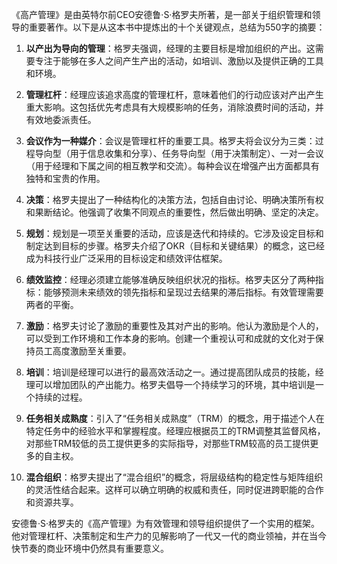 《高产管理》是由英特尔前CEO安德鲁·S·格罗夫所著，是一部关于组织管理和领导的重要著作。以下是从这本书中提炼出的十个关键观点，总结为550字的摘要：

1. **以产出为导向的管理**：格罗夫强调，经理的主要目标是增加组织的产出。这需要专注于能够在多人之间产生产出的活动，如培训、激励以及提供正确的工具和环境。

2. **管理杠杆**：经理应该追求高度的管理杠杆，意味着他们的行动应该对产出产生重大影响。这包括优先考虑具有大规模影响的任务，消除浪费时间的活动，并有效地委派责任。

3. **会议作为一种媒介**：会议是管理杠杆的重要工具。格罗夫将会议分为三类：过程导向型（用于信息收集和分享）、任务导向型（用于决策制定）、一对一会议（用于经理和下属之间的相互教学和交流）。每种会议在增强产出方面都具有独特和宝贵的作用。

4. **决策**：格罗夫提出了一种结构化的决策方法，包括自由讨论、明确决策所有权和果断结论。他强调了收集不同观点的重要性，然后做出明确、坚定的决定。

5. **规划**：规划是一项至关重要的活动，应该是迭代和持续的。它涉及设定目标和制定达到目标的步骤。格罗夫介绍了OKR（目标和关键结果）的概念，这已经成为科技行业广泛采用的目标设定和绩效评估框架。

6. **绩效监控**：经理必须建立能够准确反映组织状况的指标。格罗夫区分了两种指标：能够预测未来绩效的领先指标和呈现过去结果的滞后指标。有效管理需要两者的平衡。

7. **激励**：格罗夫讨论了激励的重要性及其对产出的影响。他认为激励是个人的，可以受到工作环境和工作本身的影响。创建一个重视认可和成就的文化对于保持员工高度激励至关重要。

8. **培训**：培训是经理可以进行的最高效活动之一。通过提高团队成员的技能，经理可以增加团队的产出能力。格罗夫倡导一个持续学习的环境，其中培训是一个持续的过程。

9. **任务相关成熟度**：引入了“任务相关成熟度”（TRM）的概念，用于描述个人在特定任务中的经验水平和掌握程度。经理应根据员工的TRM调整其监督风格，对那些TRM较低的员工提供更多的实际指导，对那些TRM较高的员工提供更多的自主权。

10. **混合组织**：格罗夫提出了“混合组织”的概念，将层级结构的稳定性与矩阵组织的灵活性结合起来。这样可以确立明确的权威和责任，同时促进跨职能的合作和资源共享。

安德鲁·S·格罗夫的《高产管理》为有效管理和领导组织提供了一个实用的框架。他对管理杠杆、决策制定和生产力的见解影响了一代又一代的商业领袖，并在当今快节奏的商业环境中仍然具有重要意义。